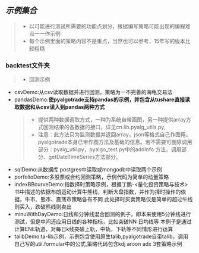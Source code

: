 ## *示例集合* ##
>- 以可能进行测试所需要的功能点划分，根据编写策略可能出现的编程难点一一作示例
>- 每个示例里面的策略内容不是重点，当然也可以参考，15年写的版本比较粗糙

### backtest文件夹 ###
>- 回测示例
- csvDemo:从csv读取数据并进行回测，策略为一不完善的海龟交易法
- pandasDemo:**使pyalgotrade支持pandas的示例，并包含从tushare直接读取数据和从csv读入到pandas两种方式**
  >- 提供两种数据调取方式，一种为系统自带画图，另一种提供array方式回测结果的各数据的接口，详见cn.lib.pyalg_utils.py,
  >- 注意：此方法只为监测数据并返回array，json等格式自己作图用。pyalgotrade本身已带作图方法及基础的信息。若不需要可删除调用部分：pyalg_util.py，pyalgo_test.py中的addInfo 方法，调用部分、getDateTimeSeries方法部分。
- sqlDemo:从数据库 postgres中读取或mongodb中读取两个示例
- porfolioDemo:多股票或合约回测策略，示例代码为简单的动量策略
- indexBBcurveDemo:指数择时策略示例，根据丁鹏-<量化投资策略与技术>书中描述的依据布朗运动计算牛熊线，判断大盘指数，并作为择时操作的依据，牛市、熊市、震荡市策略各有不同
此处择时买卖策略仅是简单的超过牛线则买入，跌破熊线则卖出
- minuWithDayDemo:日线和分钟线混合回测的例子，即本来使用5分钟线进行测试，但是中间还应用日线的各种指标，比如突破NN 日均线等
本例子是通过计算ENE轨道，对每日k线突破上轨，中轨，下轨等不同情形进行运算
- talibDemo:ta-lib示例，示例包含使用原生talib,pyalgotrade自带talib，调用自己写的util.formular中的公式,策略代码包含kdj aroon adx 3套策略示例
